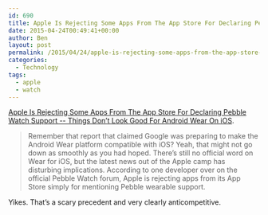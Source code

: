 ```yaml
---
id: 690
title: Apple Is Rejecting Some Apps From The App Store For Declaring Pebble Watch Support
date: 2015-04-24T00:49:41+00:00
author: Ben
layout: post
permalink: /2015/04/24/apple-is-rejecting-some-apps-from-the-app-store-for-declaring-pebble-watch-support/
categories:
  - Technology
tags:
  - apple
  - watch
---
```

[Apple Is Rejecting Some Apps From The App Store For Declaring Pebble Watch Support -- Things Don&#8217;t Look Good For Android Wear On iOS](http://www.androidpolice.com/2015/04/23/apple-is-rejecting-some-apps-from-the-app-store-for-declaring-pebble-watch-support-things-dont-look-good-for-android-wear-on-ios/).

> Remember that report that claimed Google was preparing to make the Android Wear platform compatible with iOS? Yeah, that might not go down as smoothly as you had hoped. There&#8217;s still no official word on Wear for iOS, but the latest news out of the Apple camp has disturbing implications. According to one developer over on the official Pebble Watch forum, Apple is rejecting apps from its App Store simply for mentioning Pebble wearable support. 

Yikes. That&#8217;s a scary precedent and very clearly anticompetitive.